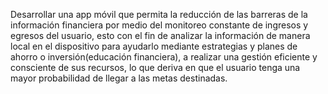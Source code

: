 Desarrollar una app móvil que permita la reducción de las barreras de la información financiera por medio del monitoreo constante de ingresos y egresos del usuario, esto con el fin de analizar la información de manera local en el dispositivo para ayudarlo mediante estrategias y planes de ahorro o inversión(educación financiera), a realizar una gestión eficiente y consciente de sus recursos, lo que deriva en que el usuario tenga una mayor probabilidad de llegar a las metas destinadas.


